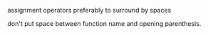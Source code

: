 assignment operators preferably to surround by spaces

don't put space between function name and opening parenthesis.